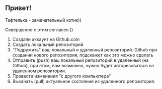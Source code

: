 ## Привет!

Тефтелька - замечательный котик))

Совершенно с этим согласен ))

1. Создали аккаунт на Github.com
2. Создать локальный репозиторий
3. "Подружить" ваш локальный и удаленный репозиторий. Github при создании нового репозитория, подскажет как это можно сделать
4. Отправить (push) ваш локальный репозиторий в удаленный (на Github), при этом, вам возможно, нужно будет авторизоваться на удаленном репозитории.
5. Провести изменения "с другого компьютера"
6. Выкачать (pull) актуальное состояние из удаленного репозитория.
